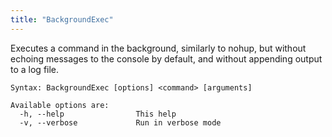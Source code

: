 ```yaml
---
title: "BackgroundExec"
---
```


Executes a command in the background, similarly to nohup, but without echoing
messages to the console by default, and without appending output to a log file.

```
Syntax: BackgroundExec [options] <command> [arguments]

Available options are:
  -h, --help                This help
  -v, --verbose             Run in verbose mode
```
